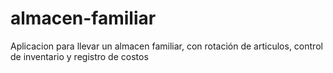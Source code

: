 # almacen-familiar
Aplicacion para llevar un almacen familiar, con rotación de articulos, control de inventario y registro de costos
